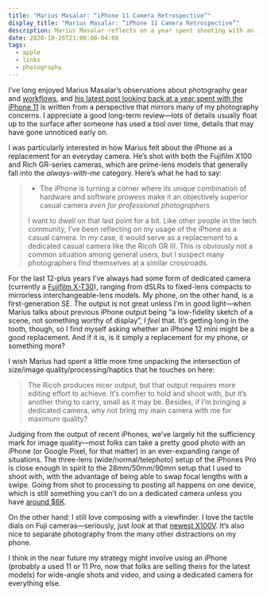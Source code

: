 ```yaml
---
title: "Marius Masalar: “iPhone 11 Camera Retrospective”"
display_title: "Marius Masalar: “iPhone 11 Camera Retrospective”"
description: Marius Masalar reflects on a year spent shooting with an iPhone 11.
date: 2020-10-26T21:00:00-04:00
tags:
  - apple
  - links
  - photography
---
```


I’ve long enjoyed Marius Masalar’s observations about photography gear and [workflows](/posts/the-sweet-setup-using-an-ipad-for-photography-workflows/), and [his latest post looking back at a year spent with the iPhone 11](https://mariusmasalar.me/iphone-11-camera-retrospective) is written from a perspective that mirrors many of my photography concerns. I appreciate a good long-term review—lots of details usually float up to the surface after someone has used a tool over time, details that may have gone unnoticed early on. 

I was particularly interested in how Marius felt about the iPhone as a replacement for an everyday camera. He’s shot with both the Fujifilm X100 and Rich GR-series cameras, which are prime-lens models that generally fall into the *always-with-me* category. Here’s what he had to say:

> * The iPhone is turning a corner where its unique combination of hardware and software prowess make it an objectively superior casual camera *even for professional photographers*
>
> I want to dwell on that last point for a bit. Like other people in the tech community, I’ve been reflecting on my usage of the iPhone as a casual camera. In my case, it would serve as a replacement to a dedicated casual camera like the Ricoh GR III. This is obviously not a common situation among general users, but I suspect many photographers find themselves at a similar crossroads.
 
For the last 12-plus years I’ve always had some form of dedicated camera (currently a [Fujifilm X-T30](https://fujifilm-x.com/fr-be/products/cameras/x-t30/)), ranging from dSLRs to fixed-lens compacts to mirrorless interchangeable-lens models. My phone, on the other hand, is a first-generation SE. The output is not great unless I’m in good light—when Marius talks about previous iPhone output being “a low-fidelity sketch of a scene, not something worthy of display”, I *feel* that. It’s getting long in the tooth, though, so I find myself asking whether an iPhone 12 mini might be a good replacement. And if it is, is it simply a replacement for my phone, or something more?

I wish Marius had spent a little more time unpacking the intersection of size/image quality/processing/haptics that he touches on here:

> The Ricoh produces nicer output, but that output requires more editing effort to achieve. It’s comfier to hold and shoot with, but it’s another thing to carry, small as it may be. Besides, if I’m bringing a dedicated camera, why not bring my main camera with me for maximum quality?

Judging from the output of recent iPhones, we’ve largely hit the sufficiency mark for image quality—most folks can take a pretty good photo with an iPhone (or Google Pixel, for that matter) in an ever-expanding range of situations. The three-lens (wide/normal/telephoto) setup of the iPhones Pro is close enough in spirit to the 28mm/50mm/90mm setup that I used to shoot with, with the advantage of being able to swap focal lengths with a swipe. Going from shot to processing to posting all happens on one device, which is still something you can’t do on a dedicated camera unless you have [around $6K](https://www.dpreview.com/news/3077595410/report-zeiss-full-frame-android-powered-zx1-camera-to-be-released-on-october-29).

On the other hand: I still love composing with a viewfinder. I love the tactile dials on Fuji cameras—seriously, just *look* at that [newest X100V](https://jonasraskphotography.com/2020/02/04/fujifilm-x100v-first-look-preview-the-desert-island-camera/). It’s also nice to separate photography from the many other distractions on my phone. 

I think in the near future my strategy might involve using an iPhone (probably a used 11 or 11 Pro, now that folks are selling theirs for the latest models) for wide-angle shots and video, and using a dedicated camera for everything else.